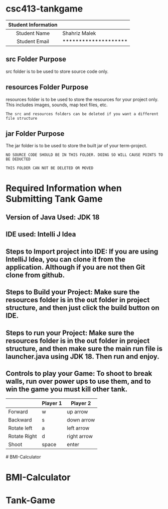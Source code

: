 # csc413-tankgame


| Student Information |                      |
|:-------------------:|----------------------|
|  Student Name       | Shahriz Malek        |
|  Student Email      | ******************** |

## src Folder Purpose 
src folder is to be used to store source code only.

## resources Folder Purpose 
resources folder is to be used to store the resources for your project only. This includes images, sounds, map text files, etc.

`The src and resources folders can be deleted if you want a different file structure`

## jar Folder Purpose 
The jar folder is to be used to store the built jar of your term-project.

`NO SOURCE CODE SHOULD BE IN THIS FOLDER. DOING SO WILL CAUSE POINTS TO BE DEDUCTED`

`THIS FOLDER CAN NOT BE DELETED OR MOVED`

# Required Information when Submitting Tank Game

## Version of Java Used: JDK 18 

## IDE used: Intelli J Idea

## Steps to Import project into IDE: If you are using IntelliJ Idea, you can clone it from the application. Although if you are not then Git clone from github.  

## Steps to Build your Project: Make sure the resources folder is in the out folder in project structure, and then just click the build button on IDE. 
 
## Steps to run your Project: Make sure the resources folder is in the out folder in project structure, and then make sure the main run file is launcher.java using JDK 18. Then run and enjoy.

## Controls to play your Game: To shoot to break walls, run over power ups to use them, and to win the game you must kill other tank. 

|               | Player 1 | Player 2    |
|---------------|----------|-------------|
|  Forward      | w        | up arrow    |
|  Backward     | s        | down arrow  |
|  Rotate left  | a        | left arrow  |
|  Rotate Right | d        | right arrow |
|  Shoot        | space    | enter       |

<!-- you may add more controls if you need to. --># BMI-Calculator
# BMI-Calculator
# Tank-Game
